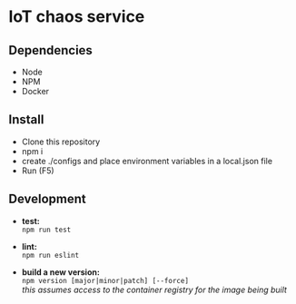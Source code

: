 # IoT chaos service

## Dependencies
  * Node
  * NPM
  * Docker

## Install
  * Clone this repository
  * npm i
  * create ./configs and place environment variables in a local.json file
  * Run (F5)

## Development
  * **test:**  
  `npm run test`  

  * **lint:**  
  `npm run eslint`  

  * **build a new version:**  
  `npm version [major|minor|patch] [--force]`  
  *this assumes access to the container registry for the image being built*
